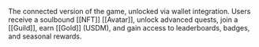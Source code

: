 The connected version of the game, unlocked via wallet integration. Users receive a soulbound [[NFT]] [[Avatar]], unlock advanced quests, join a [[Guild]], earn [[Gold]] (USDM), and gain access to leaderboards, badges, and seasonal rewards.

